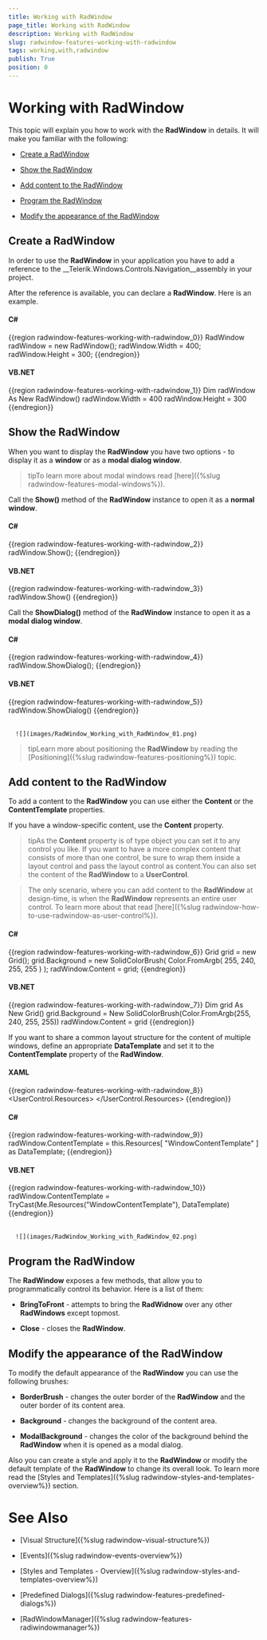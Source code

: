 ```yaml
---
title: Working with RadWindow
page_title: Working with RadWindow
description: Working with RadWindow
slug: radwindow-features-working-with-radwindow
tags: working,with,radwindow
publish: True
position: 0
---
```


# Working with RadWindow



This topic will explain you how to work with the __RadWindow__ in details. It will make you familiar with the following:

* [Create a RadWindow](#Create_a_RadWindow)

* [Show the RadWindow](#Show_the_RadWindow)

* [Add content to the RadWindow](#Add_content_to_the_RadWindow)

* [Program the RadWindow](#Program_the_RadWindow)

* [Modify the appearance of the RadWindow](#Modify_the_appearance_of_the_RadWindow)

## Create a RadWindow

In order to use the __RadWindow__ in your application you have to add a reference to the __Telerik.Windows.Controls.Navigation__assembly in your project.

After the reference is available, you can declare a __RadWindow__. Here is an example.

#### __C#__

{{region radwindow-features-working-with-radwindow_0}}
	RadWindow radWindow = new RadWindow();
	radWindow.Width = 400;
	radWindow.Height = 300;
	{{endregion}}



#### __VB.NET__

{{region radwindow-features-working-with-radwindow_1}}
	Dim radWindow As New RadWindow()
	radWindow.Width = 400
	radWindow.Height = 300
	{{endregion}}



## Show the RadWindow

When you want to display the __RadWindow__ you have two options - to display it as a __window__ or as a __modal dialog window__.

>tipTo learn more about modal windows read [here]({%slug radwindow-features-modal-windows%}).

Call the __Show()__ method of the __RadWindow__ instance to open it as a __normal window__.

#### __C#__

{{region radwindow-features-working-with-radwindow_2}}
	radWindow.Show();
	{{endregion}}



#### __VB.NET__

{{region radwindow-features-working-with-radwindow_3}}
	radWindow.Show()
	{{endregion}}



Call the __ShowDialog()__ method of the __RadWindow__ instance to open it as a __modal dialog window__.

#### __C#__

{{region radwindow-features-working-with-radwindow_4}}
	radWindow.ShowDialog();
	{{endregion}}



#### __VB.NET__

{{region radwindow-features-working-with-radwindow_5}}
	radWindow.ShowDialog()
	{{endregion}}






         
      ![](images/RadWindow_Working_with_RadWindow_01.png)

>tipLearn more about positioning the __RadWindow__ by reading the [Positioning]({%slug radwindow-features-positioning%}) topic.

## Add content to the RadWindow

To add a content to the __RadWindow__ you can use either the __Content__ or the __ContentTemplate__ properties.

If you have a window-specific content, use the __Content__ property.

>tipAs the __Content__ property is of type object you can set it to any control you like. If you want to have a more complex content that consists of more than one control, be sure to wrap them inside a layout control and pass the layout control as content.You can also set the content of the __RadWindow__ to a __UserControl__.

>The only scenario, where you can add content to the __RadWindow__ at design-time, is when the __RadWindow__ represents an entire user control. To learn more about that read [here]({%slug radwindow-how-to-use-radwindow-as-user-control%}).

#### __C#__

{{region radwindow-features-working-with-radwindow_6}}
	Grid grid = new Grid();
	grid.Background = new SolidColorBrush( Color.FromArgb( 255, 240, 255, 255 ) );
	radWindow.Content = grid;
	{{endregion}}



#### __VB.NET__

{{region radwindow-features-working-with-radwindow_7}}
	Dim grid As New Grid()
	grid.Background = New SolidColorBrush(Color.FromArgb(255, 240, 255, 255))
	radWindow.Content = grid
	{{endregion}}



If you want to share a common layout structure for the content of multiple windows, define an appropriate __DataTemplate__ and set it to the __ContentTemplate__ property of the __RadWindow__.

#### __XAML__

{{region radwindow-features-working-with-radwindow_8}}
	<UserControl.Resources>
	    <DataTemplate x:Key="WindowContentTemplate">
	        <Grid Background="Azure" />
	    </DataTemplate>
	</UserControl.Resources>
	{{endregion}}



#### __C#__

{{region radwindow-features-working-with-radwindow_9}}
	radWindow.ContentTemplate = this.Resources[ "WindowContentTemplate" ] as DataTemplate;
	{{endregion}}



#### __VB.NET__

{{region radwindow-features-working-with-radwindow_10}}
	radWindow.ContentTemplate = TryCast(Me.Resources("WindowContentTemplate"), DataTemplate)
	{{endregion}}






         
      ![](images/RadWindow_Working_with_RadWindow_02.png)

## Program the RadWindow

The __RadWindow__ exposes a few methods, that allow you to programmatically control its behavior. Here is a list of them:

* __BringToFront__ - attempts to bring the __RadWidnow__ over any other __RadWindows__ except topmost. 

* __Close__ - closes the __RadWindow__.

## Modify the appearance of the RadWindow

To modify the default appearance of the __RadWindow__ you can use the following brushes:

* __BorderBrush__ - changes the outer border of the __RadWindow__ and the outer border of its content area.

* __Background__ - changes the background of the content area.

* __ModalBackground__ - changes the color of the background behind the __RadWindow__ when it is opened as a modal dialog.

Also you can create a style and apply it to the __RadWindow__ or modify the default template of the __RadWindow__ to change its overall look. To learn more read the [Styles and Templates]({%slug radwindow-styles-and-templates-overview%}) section.

# See Also

 * [Visual Structure]({%slug radwindow-visual-structure%})

 * [Events]({%slug radwindow-events-overview%})

 * [Styles and Templates - Overview]({%slug radwindow-styles-and-templates-overview%})

 * [Predefined Dialogs]({%slug radwindow-features-predefined-dialogs%})

 * [RadWindowManager]({%slug radwindow-features-radiwindowmanager%})
